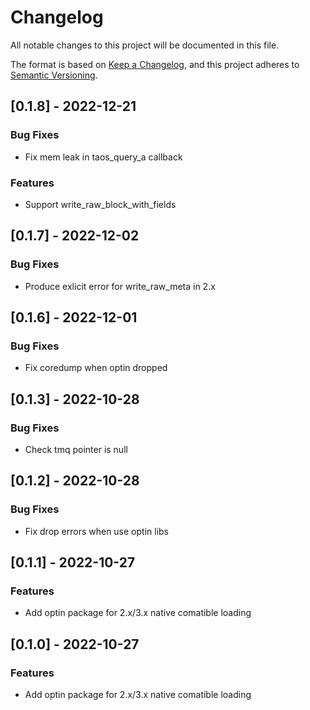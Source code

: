 # Changelog

All notable changes to this project will be documented in this file.


The format is based on [Keep a Changelog](https://keepachangelog.com/en/1.0.0/),
and this project adheres to [Semantic Versioning](https://semver.org/spec/v2.0.0.html).
## [0.1.8] - 2022-12-21

### Bug Fixes
- Fix mem leak in taos_query_a callback


### Features
- Support write_raw_block_with_fields


## [0.1.7] - 2022-12-02

### Bug Fixes
- Produce exlicit error for write_raw_meta in 2.x


## [0.1.6] - 2022-12-01

### Bug Fixes
- Fix coredump when optin dropped


## [0.1.3] - 2022-10-28

### Bug Fixes
- Check tmq pointer is null


## [0.1.2] - 2022-10-28

### Bug Fixes
- Fix drop errors when use optin libs


## [0.1.1] - 2022-10-27

### Features
- Add optin package for 2.x/3.x native comatible loading


## [0.1.0] - 2022-10-27

### Features
- Add optin package for 2.x/3.x native comatible loading


